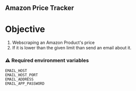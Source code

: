 ## Amazon Price Tracker

# Objective

1) Webscraping an Amazon Product's price
2) If it is lower than the given limit than send an email about it.

### ⚠️ Required environment variables 
```commandline
EMAIL_HOST
EMAIL_HOST_PORT
EMAIL_ADDRESS
EMAIL_APP_PASSWORD
```